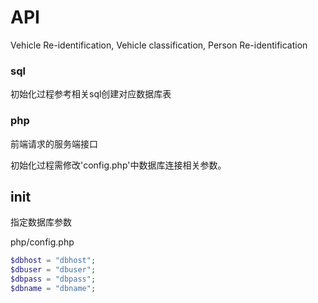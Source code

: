 # API
Vehicle Re-identification, Vehicle classification, Person Re-identification

### sql

初始化过程参考相关sql创建对应数据库表

### php

前端请求的服务端接口

初始化过程需修改'config.php'中数据库连接相关参数。

## init

指定数据库参数

php/config.php

```php
$dbhost = "dbhost";
$dbuser = "dbuser";
$dbpass = "dbpass";
$dbname = "dbname";
```